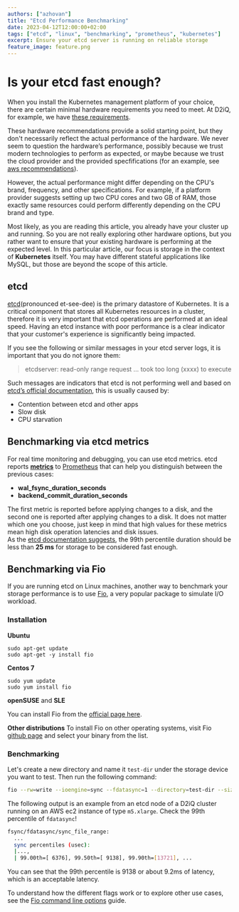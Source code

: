 ```yaml
---
authors: ["azhovan"]
title: "Etcd Performance Benchmarking"
date: 2023-04-12T12:00:00+02:00
tags: ["etcd", "linux", "benchmarking", "prometheus", "kubernetes"]
excerpt: Ensure your etcd server is running on reliable storage
feature_image: feature.png
---
```



# Is your etcd fast enough?

When you install the Kubernetes management platform of your choice, there are certain minimal hardware requirements you need to meet. At D2iQ, for example, we have [these requirements](https://docs.d2iq.com/dkp/2.4/resource-requirements).

These hardware recommendations provide a solid starting point, but they don't necessarily reflect the actual performance of the hardware. We never seem to question the hardware’s performance, possibly because we trust modern technologies to perform as expected, or maybe because we trust the cloud provider and the provided specfifications (for an example, see [aws recommendations](https://aws.amazon.com/intel/#Instance_Types)).

However, the actual performance might differ depending on the CPU's brand, frequency, and other specifications. For example, if a platform provider suggests setting up two CPU cores and two GB of RAM, those exactly same resources could perform differently depending on the CPU brand and type.

Most likely, as you are reading this article, you already have your cluster up and running. So you are not really exploring other hardware options, but you rather want to ensure that your existing hardware is performing at the expected level. In this particular article, our focus is storage in the context of **Kubernetes** itself. You may have different stateful applications like MySQL, but those are beyond the scope of this article.

## etcd

[etcd](https://github.com/etcd-io/etcd)(pronounced et-see-dee) is the primary datastore of Kubernetes. It is a critical component that stores all Kubernetes resources in a cluster, therefore it is very important that etcd operations are performed at an ideal speed. Having an etcd instance with poor performance is a clear indicator that your customer's experience is significantly being impacted.

If you see the following or similar messages in your etcd server logs, it is important that you do not ignore them:

>  etcdserver: read-only range request … took too long (xxxx) to execute


Such messages are indicators that etcd is not performing well and based on [etcd’s official documentation](https://etcd.io/docs/v3.3/faq/#what-does-the-etcd-warning-apply-entries-took-too-long-mean), this is usually caused by:

- Contention between etcd and other apps
- Slow disk
- CPU starvation

## Benchmarking via etcd metrics

For real time monitoring and debugging, you can use etcd metrics. etcd reports [**metrics**](https://etcd.io/docs/v3.4/metrics/) to [Prometheus](https://prometheus.io/) that can help you distinguish between the previous cases:

- **wal\_fsync\_duration\_seconds**
- **backend\_commit\_duration\_seconds**

The first metric is reported before applying changes to a disk, and the second one is reported after applying changes to a disk. It does not matter which one you choose, just keep in mind that high values for these metrics mean high disk operation latencies and disk issues.  
As the [etcd documentation suggests](https://etcd.io/docs/v3.3/faq/#what-does-the-etcd-warning-apply-entries-took-too-long-mean), the 99th percentile duration should be less than **25 ms** for storage to be considered fast enough.

## Benchmarking via Fio

If you are running etcd on Linux machines, another way to benchmark your storage performance is to use [Fio](https://github.com/axboe/fio), a very popular package to simulate I/O workload.

### Installation

**Ubuntu**

```shell 
sudo apt-get update
sudo apt-get -y install fio
 ```

**Centos 7**

```shell
sudo yum update 
sudo yum install fio  
```

**openSUSE** and **SLE**

You can install Fio from the [official page here](https://software.opensuse.org/download/package?package=fio&project=benchmark).

**Other distributions**
To install Fio on other operating systems, visit Fio [github page](https://github.com/axboe/fio#binary-packages) and select your binary from the list.

### Benchmarking

Let's create a new directory and name it `test-dir` under the storage device you want to test. Then run the following command:
 ```bash 
fio --rw=write --ioengine=sync --fdatasync=1 --directory=test-dir --size=22m --bs=2300 --name=mytest  
  ```

The following output is an example from an etcd node of a D2iQ cluster running on an AWS ec2 instance of type `m5.xlarge`. Check the 99th percentile of `fdatasync`!

 ```bash 
 fsync/fdatasync/sync_file_range:
   ...
   sync percentiles (usec):
   |...,
   | 99.00th=[ 6376], 99.50th=[ 9138], 99.90th=[13721], ...
``` 

You can see that the 99th percentile is 9138 or about 9.2ms of latency, which is an acceptable latency.

To understand how the different flags work or to explore other use cases, see the [Fio command line options](https://github.com/axboe/fio/blob/master/HOWTO.rst) guide.

